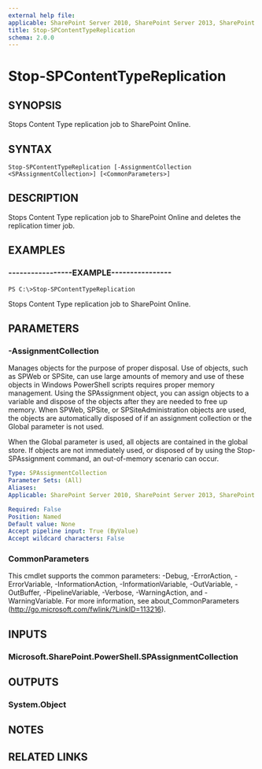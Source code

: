 ```yaml
---
external help file: 
applicable: SharePoint Server 2010, SharePoint Server 2013, SharePoint Server 2016
title: Stop-SPContentTypeReplication
schema: 2.0.0
---
```


# Stop-SPContentTypeReplication

## SYNOPSIS
Stops Content Type replication job to SharePoint Online.

## SYNTAX

```
Stop-SPContentTypeReplication [-AssignmentCollection <SPAssignmentCollection>] [<CommonParameters>]
```

## DESCRIPTION
Stops Content Type replication job to SharePoint Online and deletes the replication timer job.

## EXAMPLES

### -----------------EXAMPLE----------------
```
PS C:\>Stop-SPContentTypeReplication
```
Stops Content Type replication job to SharePoint Online.

## PARAMETERS

### -AssignmentCollection
Manages objects for the purpose of proper disposal. Use of objects, such as SPWeb or SPSite, can use large amounts of memory and use of these objects in Windows PowerShell scripts requires proper memory management. Using the SPAssignment object, you can assign objects to a variable and dispose of the objects after they are needed to free up memory. When SPWeb, SPSite, or SPSiteAdministration objects are used, the objects are automatically disposed of if an assignment collection or the Global parameter is not used.

When the Global parameter is used, all objects are contained in the global store. If objects are not immediately used, or disposed of by using the Stop-SPAssignment command, an out-of-memory scenario can occur.

```yaml
Type: SPAssignmentCollection
Parameter Sets: (All)
Aliases: 
Applicable: SharePoint Server 2010, SharePoint Server 2013, SharePoint Server 2016

Required: False
Position: Named
Default value: None
Accept pipeline input: True (ByValue)
Accept wildcard characters: False
```

### CommonParameters
This cmdlet supports the common parameters: -Debug, -ErrorAction, -ErrorVariable, -InformationAction, -InformationVariable, -OutVariable, -OutBuffer, -PipelineVariable, -Verbose, -WarningAction, and -WarningVariable. For more information, see about_CommonParameters (http://go.microsoft.com/fwlink/?LinkID=113216).

## INPUTS

### Microsoft.SharePoint.PowerShell.SPAssignmentCollection

## OUTPUTS

### System.Object

## NOTES

## RELATED LINKS
